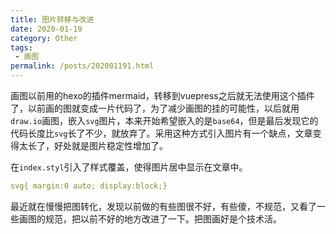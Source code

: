 ```yaml
---
title: 图片转移与改进
date: 2020-01-19
category: Other
tags:
 - 画图
permalink: /posts/202001191.html
---
```

画图以前用的hexo的插件mermaid，转移到vuepress之后就无法使用这个插件了，以前画的图就变成一片代码了，为了减少画图的挂的可能性，以后就用`draw.io`画图，嵌入`svg`图片，本来开始希望嵌入的是`base64`，但是最后发现它的代码长度比`svg`长了不少，就放弃了。采用这种方式引入图片有一个缺点，文章变得太长了，好处就是图片稳定性增加了。

在`index.styl`引入了样式覆盖，使得图片居中显示在文章中。

```yaml
svg{ margin:0 auto; display:block;}
```

最近就在慢慢把图转化，发现以前做的有些图很不好，有些傻，不规范，又看了一些画图的规范，把以前不好的地方改进了一下。把图画好是个技术活。